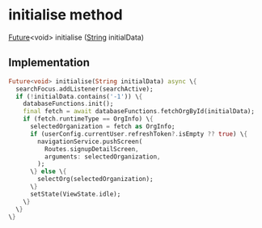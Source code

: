 


# initialise method








[Future](https://api.flutter.dev/flutter/dart-async/Future-class.html)&lt;void> initialise
([String](https://api.flutter.dev/flutter/dart-core/String-class.html) initialData)








## Implementation

```dart
Future<void> initialise(String initialData) async \{
  searchFocus.addListener(searchActive);
  if (!initialData.contains('-1')) \{
    databaseFunctions.init();
    final fetch = await databaseFunctions.fetchOrgById(initialData);
    if (fetch.runtimeType == OrgInfo) \{
      selectedOrganization = fetch as OrgInfo;
      if (userConfig.currentUser.refreshToken?.isEmpty ?? true) \{
        navigationService.pushScreen(
          Routes.signupDetailScreen,
          arguments: selectedOrganization,
        );
      \} else \{
        selectOrg(selectedOrganization);
      \}
      setState(ViewState.idle);
    \}
  \}
\}
```







